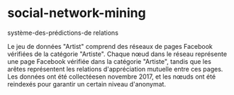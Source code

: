 # social-network-mining
système-des-prédictions-de relations


Le jeu de données "Artist" comprend des réseaux de pages Facebook vérifiées de la catégorie "Artiste".
Chaque nœud dans le réseau représente une page Facebook vérifiée dans la catégorie "Artiste", tandis que les arêtes représentent les relations d'appréciation mutuelle entre ces pages. Les données ont été collectéesen novembre 2017, et les nœuds ont été reindexés pour garantir un certain niveau d'anonymat.
